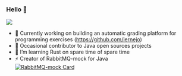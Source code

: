 ### Hello 👋

![](https://github-readme-stats.vercel.app/api?username=ledoyen&count_private=false&show_icons=true&theme=highcontrast)

- 🔭 Currently working on building an automatic grading platform for programming exercises (https://github.com/lernejo)
- :hammer: Occasional contributor to Java open sources projects
- 🌱 I’m learning Rust on spare time of spare time
- ⚡ Creator of RabbitMQ-mock for Java  
[![RabbitMQ-mock Card](https://github-readme-stats.vercel.app/api/pin/?username=fridujo&repo=rabbitmq-mock&theme=highcontrast)](https://github.com/fridujo/rabbitmq-mock)

<!--
**ledoyen/ledoyen** is a ✨ _special_ ✨ repository because its `README.md` (this file) appears on your GitHub profile.

Here are some ideas to get you started:

- 🔭 I’m currently working on ...
- 🌱 I’m currently learning ...
- 👯 I’m looking to collaborate on ...
- 🤔 I’m looking for help with ...
- 💬 Ask me about ...
- 📫 How to reach me: ...
- 😄 Pronouns: ...
- ⚡ Fun fact: ...
-->
